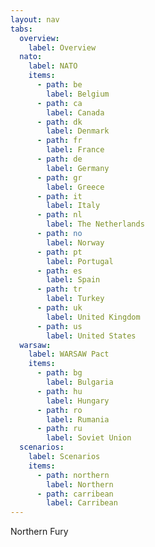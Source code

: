 ```yaml
---
layout: nav
tabs:
  overview:
    label: Overview
  nato:
    label: NATO
    items:
      - path: be
        label: Belgium
      - path: ca
        label: Canada
      - path: dk
        label: Denmark
      - path: fr
        label: France
      - path: de
        label: Germany
      - path: gr
        label: Greece
      - path: it
        label: Italy
      - path: nl
        label: The Netherlands
      - path: no
        label: Norway
      - path: pt
        label: Portugal
      - path: es
        label: Spain
      - path: tr
        label: Turkey
      - path: uk
        label: United Kingdom
      - path: us
        label: United States
  warsaw:
    label: WARSAW Pact
    items:
      - path: bg
        label: Bulgaria
      - path: hu
        label: Hungary
      - path: ro
        label: Rumania
      - path: ru
        label: Soviet Union
  scenarios:
    label: Scenarios
    items:
      - path: northern
        label: Northern
      - path: carribean
        label: Carribean
---
```


Northern Fury
